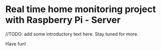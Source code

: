 # Real time home monitoring project with Raspberry Pi - Server

//TODO: add some introductory text here. Stay tuned for more.

Have fun!